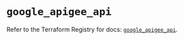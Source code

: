# `google_apigee_api`

Refer to the Terraform Registry for docs: [`google_apigee_api`](https://registry.terraform.io/providers/hashicorp/google/6.44.0/docs/resources/apigee_api).
